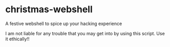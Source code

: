 # christmas-webshell
A festive webshell to spice up your hacking experience

I am not liable for any trouble that you may get into by using this script. Use it ethically!!
